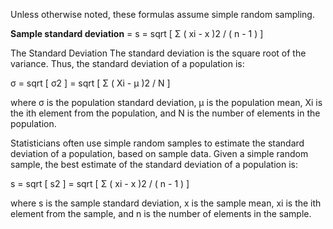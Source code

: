 Unless otherwise noted, these formulas assume simple random sampling.

**Sample standard deviation** = s = sqrt [ Σ ( xi - x )2 / ( n - 1 ) ]

The Standard Deviation
The standard deviation is the square root of the variance. Thus, the standard deviation of a population is:

σ = sqrt [ σ2 ] = sqrt [ Σ ( Xi - μ )2 / N ]

where σ is the population standard deviation, μ is the population mean, Xi is the ith element from the population, and N is the number of elements in the population.

Statisticians often use simple random samples to estimate the standard deviation of a population, based on sample data. Given a simple random sample, the best estimate of the standard deviation of a population is:

s = sqrt [ s2 ] = sqrt [ Σ ( xi - x )2 / ( n - 1 ) ]

where s is the sample standard deviation, x is the sample mean, xi is the ith element from the sample, and n is the number of elements in the sample.